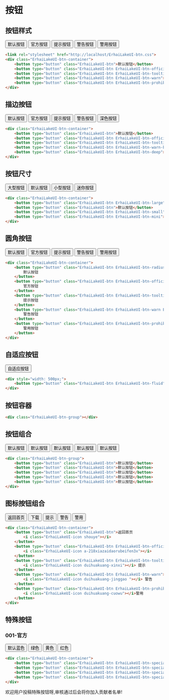 <link rel="stylesheet" href="/ErhailakeUI/ErhaiLakeUI/css/ErhaiLakeUI.css">
<style>
@font-face {
    font-family: "ErhaiLakeUI-icon";
    src: url('/ErhailakeUI/ErhaiLakeUI/fonts/iconfont.woff2') format('woff2'),
        url('/ErhailakeUI/ErhaiLakeUI/fonts/iconfont.woff') format('woff'),
        url('/ErhailakeUI/ErhaiLakeUI/fonts/ErhaiLakeUI-icon.ttf') format('truetype');
}
</style>

# 按钮

## 按钮样式

<!-- tabs:start -->

<!-- tab:预览 -->

<div class="ErhaiLakeUI-btn-container">
    <button type="button" class="ErhaiLakeUI-btn">默认按钮</button>
    <button type="button" class="ErhaiLakeUI-btn ErhaiLakeUI-btn-official">官方按钮</button>
    <button type="button" class="ErhaiLakeUI-btn ErhaiLakeUI-btn-tooltip">提示按钮</button>
	<button type="button" class="ErhaiLakeUI-btn ErhaiLakeUI-btn-warn">警告按钮</button>
	<button type="button" class="ErhaiLakeUI-btn ErhaiLakeUI-btn-prohibit">警用按钮</button>
</div>

<!-- tab:</> -->

```html
<link rel="stylesheet" href="http://localhost/ErhaiLakeUI-btn.css">
<div class="ErhaiLakeUI-btn-container">
    <button type="button" class="ErhaiLakeUI-btn">默认按钮</button>
    <button type="button" class="ErhaiLakeUI-btn ErhaiLakeUI-btn-official">官方按钮</button>
    <button type="button" class="ErhaiLakeUI-btn ErhaiLakeUI-btn-tooltip">提示按钮</button>
	<button type="button" class="ErhaiLakeUI-btn ErhaiLakeUI-btn-warn">警告按钮</button>
	<button type="button" class="ErhaiLakeUI-btn ErhaiLakeUI-btn-prohibit">警用按钮</button>
</div>
```

<!-- tabs:end -->

## 描边按钮

<!-- tabs:start -->

<!-- tab:预览 -->

<div class="ErhaiLakeUI-btn-container">
    <button type="button" class="ErhaiLakeUI-btn">默认按钮</button>
    <button type="button" class="ErhaiLakeUI-btn ErhaiLakeUI-btn-official-border">官方按钮</button>
    <button type="button" class="ErhaiLakeUI-btn ErhaiLakeUI-btn-tooltip-border">提示按钮</button>
    <button type="button" class="ErhaiLakeUI-btn ErhaiLakeUI-btn-warn-border">警告按钮</button>
    <button type="button" class="ErhaiLakeUI-btn ErhaiLakeUI-btn-deep">深色按钮</button>
</div>

<!-- tab:</> -->

```html
<div class="ErhaiLakeUI-btn-container">
    <button type="button" class="ErhaiLakeUI-btn">默认按钮</button>
    <button type="button" class="ErhaiLakeUI-btn ErhaiLakeUI-btn-official-border">官方按钮</button>
    <button type="button" class="ErhaiLakeUI-btn ErhaiLakeUI-btn-tooltip-border">提示按钮</button>
    <button type="button" class="ErhaiLakeUI-btn ErhaiLakeUI-btn-warn-border">警告按钮</button>
    <button type="button" class="ErhaiLakeUI-btn ErhaiLakeUI-btn-deep">深色按钮</button>
</div>
```

<!-- tabs:end -->

## 按钮尺寸

<!-- tabs:start -->

<!-- tab:预览 -->

<div class="ErhaiLakeUI-btn-container">
    <button type="button" class="ErhaiLakeUI-btn ErhaiLakeUI-btn-large">大型按钮</button>
    <button type="button" class="ErhaiLakeUI-btn">默认按钮</button>
    <button type="button" class="ErhaiLakeUI-btn ErhaiLakeUI-btn-small">小型按钮</button>
    <button type="button" class="ErhaiLakeUI-btn ErhaiLakeUI-btn-mini">迷你按钮</button>
</div>

<!-- tab:</> -->

```html
<div class="ErhaiLakeUI-btn-container">
    <button type="button" class="ErhaiLakeUI-btn ErhaiLakeUI-btn-large">大型按钮</button>
    <button type="button" class="ErhaiLakeUI-btn">默认按钮</button>
    <button type="button" class="ErhaiLakeUI-btn ErhaiLakeUI-btn-small">小型按钮</button>
    <button type="button" class="ErhaiLakeUI-btn ErhaiLakeUI-btn-mini">迷你按钮</button>
</div>
```

<!-- tabs:end -->

## 圆角按钮

<!-- tabs:start -->

<!-- tab:预览 -->

<div class="ErhaiLakeUI-btn-container">
    <button type="button" class="ErhaiLakeUI-btn ErhaiLakeUI-btn-radius">
        默认按钮
    </button>
    <button type="button" class="ErhaiLakeUI-btn ErhaiLakeUI-btn-official ErhaiLakeUI-btn-radius">
        官方按钮
    </button>
    <button type="button" class="ErhaiLakeUI-btn ErhaiLakeUI-btn-tooltip ErhaiLakeUI-btn-radius">
        提示按钮
    </button>
    <button type="button" class="ErhaiLakeUI-btn ErhaiLakeUI-btn-warn ErhaiLakeUI-btn-radius">
        警告按钮
    </button>
    <button type="button" class="ErhaiLakeUI-btn ErhaiLakeUI-btn-prohibit ErhaiLakeUI-btn-radius">
        警用按钮
    </button>
</div>

<!-- tab:</> -->

```html
<div class="ErhaiLakeUI-btn-container">
    <button type="button" class="ErhaiLakeUI-btn ErhaiLakeUI-btn-radius">
        默认按钮
    </button>
    <button type="button" class="ErhaiLakeUI-btn ErhaiLakeUI-btn-official ErhaiLakeUI-btn-radius">
        官方按钮
    </button>
    <button type="button" class="ErhaiLakeUI-btn ErhaiLakeUI-btn-tooltip ErhaiLakeUI-btn-radius">
        提示按钮
    </button>
    <button type="button" class="ErhaiLakeUI-btn ErhaiLakeUI-btn-warn ErhaiLakeUI-btn-radius">
        警告按钮
    </button>
    <button type="button" class="ErhaiLakeUI-btn ErhaiLakeUI-btn-prohibit ErhaiLakeUI-btn-radius">
        警用按钮
    </button>
</div>
```

<!-- tabs:end -->

## 自适应按钮

<!-- tabs:start -->

<!-- tab:预览 -->

<div style="width: 500px;">
    <button type="button" class="ErhaiLakeUI-btn ErhaiLakeUI-btn-fluid">自适应按钮</button>
</div>

<!-- tab:</> -->

```html
<div style="width: 500px;">
    <button type="button" class="ErhaiLakeUI-btn ErhaiLakeUI-btn-fluid">自适应按钮</button>
</div>
```

<!-- tabs:end -->

## 按钮容器

```html
<div class="ErhaiLakeUI-btn-group"></div>
```

## 按钮组合

<!-- tabs:start -->

<!-- tab:预览 -->

<div class="ErhaiLakeUI-btn-group">
    <button type="button" class="ErhaiLakeUI-btn">默认按钮</button>
    <button type="button" class="ErhaiLakeUI-btn">默认按钮</button>
    <button type="button" class="ErhaiLakeUI-btn">默认按钮</button>
    <button type="button" class="ErhaiLakeUI-btn">默认按钮</button>
    <button type="button" class="ErhaiLakeUI-btn">默认按钮</button>
</div>

<!-- tab:</> -->

```html
<div class="ErhaiLakeUI-btn-group">
    <button type="button" class="ErhaiLakeUI-btn">默认按钮</button>
    <button type="button" class="ErhaiLakeUI-btn">默认按钮</button>
    <button type="button" class="ErhaiLakeUI-btn">默认按钮</button>
    <button type="button" class="ErhaiLakeUI-btn">默认按钮</button>
    <button type="button" class="ErhaiLakeUI-btn">默认按钮</button>
</div>
```

<!-- tabs:end -->

## 图标按钮组合

<!-- tabs:start -->

<!-- tab:预览 -->

<div class="ErhaiLakeUI-btn-container">
    <button type="button" class="ErhaiLakeUI-btn">返回首页
        <i class="ErhaiLakeUI-icon shouye"></i>
    </button>
    <button type="button" class="ErhaiLakeUI-btn ErhaiLakeUI-btn-official">下载
        <i class="ErhaiLakeUI-icon a-218xiazaidaorubeifen3x"></i>
    </button>
    <button type="button" class="ErhaiLakeUI-btn ErhaiLakeUI-btn-tooltip">
        <i class="ErhaiLakeUI-icon duihuakuang-xinxi"></i> 提示
    </button>
    <button type="button" class="ErhaiLakeUI-btn ErhaiLakeUI-btn-warn">
        <i class="ErhaiLakeUI-icon duihuakuang-jinggao "></i> 警告
    </button>
    <button type="button" class="ErhaiLakeUI-btn ErhaiLakeUI-btn-prohibit">
        <i class="ErhaiLakeUI-icon duihuakuang-cuowu"></i>警用
    </button>
</div>

<!-- tab:</> -->

```html
<div class="ErhaiLakeUI-btn-container">
    <button type="button" class="ErhaiLakeUI-btn">返回首页
        <i class="ErhaiLakeUI-icon shouye"></i>
    </button>
    <button type="button" class="ErhaiLakeUI-btn ErhaiLakeUI-btn-official">下载
        <i class="ErhaiLakeUI-icon a-218xiazaidaorubeifen3x"></i>
    </button>
    <button type="button" class="ErhaiLakeUI-btn ErhaiLakeUI-btn-tooltip">
        <i class="ErhaiLakeUI-icon duihuakuang-xinxi"></i> 提示
    </button>
    <button type="button" class="ErhaiLakeUI-btn ErhaiLakeUI-btn-warn">
        <i class="ErhaiLakeUI-icon duihuakuang-jinggao "></i> 警告
    </button>
    <button type="button" class="ErhaiLakeUI-btn ErhaiLakeUI-btn-prohibit">
        <i class="ErhaiLakeUI-icon duihuakuang-cuowu"></i>警用
    </button>
</div>
```

<!-- tabs:end -->

## 特殊按钮

### 001-官方

<!-- tabs:start -->

<!-- tab:预览 -->

<div class="ErhaiLakeUI-btn-container">
    <button type="button" class="ErhaiLakeUI-btn ErhaiLakeUI-btn-special1">默认蓝色</button>
    <button type="button" class="ErhaiLakeUI-btn ErhaiLakeUI-btn-special1 ErhaiLakeUI-btn-special1-green">绿色</button>
    <button type="button" class="ErhaiLakeUI-btn ErhaiLakeUI-btn-special1 ErhaiLakeUI-btn-special1-yellow">黄色</button>
    <button type="button" class="ErhaiLakeUI-btn ErhaiLakeUI-btn-special1 ErhaiLakeUI-btn-special1-red">红色</button>
</div>

<!-- tab:</> -->

```html
<div class="ErhaiLakeUI-btn-container">
    <button type="button" class="ErhaiLakeUI-btn ErhaiLakeUI-btn-special1">默认蓝色</button>
    <button type="button" class="ErhaiLakeUI-btn ErhaiLakeUI-btn-special1 ErhaiLakeUI-btn-special1-green">绿色</button>
    <button type="button" class="ErhaiLakeUI-btn ErhaiLakeUI-btn-special1 ErhaiLakeUI-btn-special1-yellow">黄色</button>
    <button type="button" class="ErhaiLakeUI-btn ErhaiLakeUI-btn-special1 ErhaiLakeUI-btn-special1-red">红色</button>
</div>
```

<!-- tabs:end -->

欢迎用户投稿特殊按钮呀,审核通过后会将你加入贡献者名单!